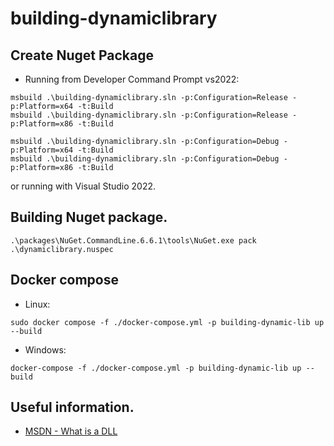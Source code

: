 # building-dynamiclibrary


## Create Nuget Package


- Running from Developer Command Prompt vs2022:
```
msbuild .\building-dynamiclibrary.sln -p:Configuration=Release -p:Platform=x64 -t:Build
msbuild .\building-dynamiclibrary.sln -p:Configuration=Release -p:Platform=x86 -t:Build

msbuild .\building-dynamiclibrary.sln -p:Configuration=Debug -p:Platform=x64 -t:Build
msbuild .\building-dynamiclibrary.sln -p:Configuration=Debug -p:Platform=x86 -t:Build
```
or running with Visual Studio 2022.

## Building Nuget package.

```
.\packages\NuGet.CommandLine.6.6.1\tools\NuGet.exe pack .\dynamiclibrary.nuspec
```

## Docker compose

- Linux:

```
sudo docker compose -f ./docker-compose.yml -p building-dynamic-lib up --build
```

- Windows:

```
docker-compose -f ./docker-compose.yml -p building-dynamic-lib up --build
```

## Useful information.

- [MSDN - What is a DLL](https://learn.microsoft.com/en-us/troubleshoot/windows-client/deployment/dynamic-link-library)